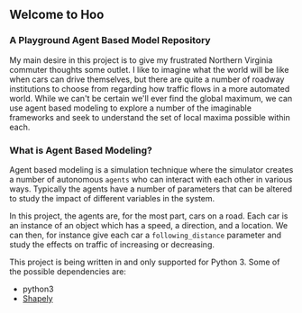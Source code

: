 ## Welcome to Hoo
### A Playground Agent Based Model Repository

My main desire in this project is to give my frustrated Northern Virginia commuter thoughts some outlet.
I like to imagine what the world will be like when cars can drive themselves, but there are quite a number of roadway institutions to choose from regarding how traffic flows in a more automated world. While we can't be certain we'll ever find the global maximum, we can use agent based modeling to explore a number of the imaginable frameworks and seek to understand the set of local maxima possible within each.

### What is Agent Based Modeling?
Agent based modeling is a simulation technique where the simulator creates a number of autonomous `agents` who can interact with each other in various ways. Typically the agents have a number of parameters that can be altered to study the impact of different variables in the system. 

In this project, the agents are, for the most part, cars on a road. Each car is an instance of an object which has a speed, a direction, and a location. We can then, for instance give each car a `following_distance` parameter and study the effects on traffic of increasing or decreasing. 


This project is being written in and only supported for Python 3. 
Some of the possible dependencies are: 
- python3
- [Shapely](https://github.com/Toblerity/Shapely)
